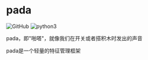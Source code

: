 # pada

![GitHub](https://img.shields.io/github/license/eleveyuan/pada) ![python3](https://img.shields.io/badge/langs-python3-blue)

pada，即"啪嗒"，就像我们在开关或者搭积木时发出的声音

pada是一个轻量的特征管理框架